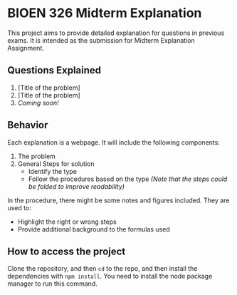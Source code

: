 # BIOEN 326 Midterm Explanation

This project aims to provide detailed explanation for questions in previous exams. It is intended as the submission for Midterm Explanation Assignment.

## Questions Explained

1. \[Title of the problem\]
2. \[Title of the problem\]
3. *Coming soon!*

## Behavior

Each explanation is a webpage. It will include the following components:

1. The problem
2. General Steps for solution
    - Identify the type
    - Follow the procedures based on the type *(Note that the steps could be folded to improve readability)*

In the procedure, there might be some notes and figures included. They are used to:

- Highlight the right or wrong steps
- Provide additional background to the formulas used

## How to access the project

Clone the repository, and then `cd` to the repo, and then install the dependencies with `npm install`. You need to install the node package manager to run this command.
